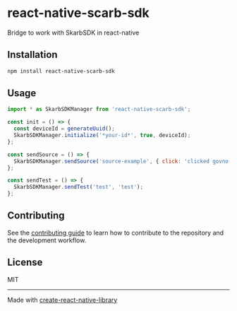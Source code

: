 # react-native-scarb-sdk

Bridge to work with SkarbSDK in react-native

## Installation

```sh
npm install react-native-scarb-sdk
```

## Usage


```js
import * as SkarbSDKManager from 'react-native-scarb-sdk';

const init = () => {
  const deviceId = generateUuid();
  SkarbSDKManager.initialize('*your-id*', true, deviceId);
};

const sendSource = () => {
  SkarbSDKManager.sendSource('source-example', { click: 'clicked govno' });
};

const sendTest = () => {
  SkarbSDKManager.sendTest('test', 'test');
};

```


## Contributing

See the [contributing guide](CONTRIBUTING.md) to learn how to contribute to the repository and the development workflow.

## License

MIT

---

Made with [create-react-native-library](https://github.com/callstack/react-native-builder-bob)
